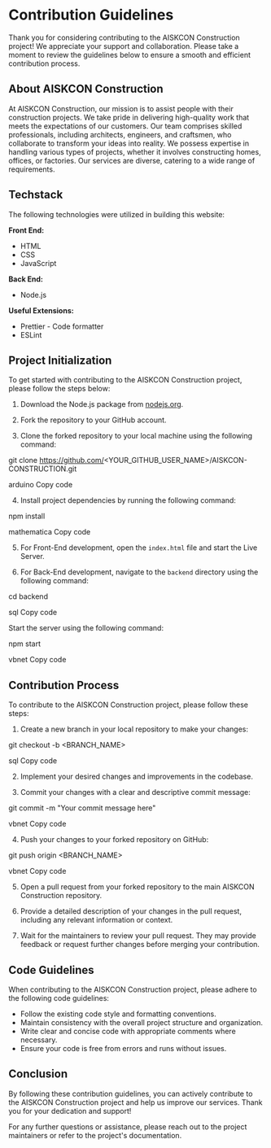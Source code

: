 # Contribution Guidelines

Thank you for considering contributing to the AISKCON Construction project! We appreciate your support and collaboration. Please take a moment to review the guidelines below to ensure a smooth and efficient contribution process.

## About AISKCON Construction

At AISKCON Construction, our mission is to assist people with their construction projects. We take pride in delivering high-quality work that meets the expectations of our customers. Our team comprises skilled professionals, including architects, engineers, and craftsmen, who collaborate to transform your ideas into reality. We possess expertise in handling various types of projects, whether it involves constructing homes, offices, or factories. Our services are diverse, catering to a wide range of requirements.

## Techstack

The following technologies were utilized in building this website:

**Front End:**
- HTML
- CSS
- JavaScript

**Back End:**
- Node.js

**Useful Extensions:**
- Prettier - Code formatter
- ESLint

## Project Initialization

To get started with contributing to the AISKCON Construction project, please follow the steps below:

1. Download the Node.js package from [nodejs.org](https://nodejs.org).

2. Fork the repository to your GitHub account.

3. Clone the forked repository to your local machine using the following command:

git clone https://github.com/<YOUR_GITHUB_USER_NAME>/AISKCON-CONSTRUCTION.git

arduino
Copy code

4. Install project dependencies by running the following command:

npm install

mathematica
Copy code

5. For Front-End development, open the `index.html` file and start the Live Server.

6. For Back-End development, navigate to the `backend` directory using the following command:

cd backend

sql
Copy code

Start the server using the following command:

npm start

vbnet
Copy code

## Contribution Process

To contribute to the AISKCON Construction project, please follow these steps:

1. Create a new branch in your local repository to make your changes:

git checkout -b <BRANCH_NAME>

sql
Copy code

2. Implement your desired changes and improvements in the codebase.

3. Commit your changes with a clear and descriptive commit message:

git commit -m "Your commit message here"

vbnet
Copy code

4. Push your changes to your forked repository on GitHub:

git push origin <BRANCH_NAME>

vbnet
Copy code

5. Open a pull request from your forked repository to the main AISKCON Construction repository.

6. Provide a detailed description of your changes in the pull request, including any relevant information or context.

7. Wait for the maintainers to review your pull request. They may provide feedback or request further changes before merging your contribution.

## Code Guidelines

When contributing to the AISKCON Construction project, please adhere to the following code guidelines:

- Follow the existing code style and formatting conventions.
- Maintain consistency with the overall project structure and organization.
- Write clear and concise code with appropriate comments where necessary.
- Ensure your code is free from errors and runs without issues.

## Conclusion

By following these contribution guidelines, you can actively contribute to the AISKCON Construction project and help us improve our services. Thank you for your dedication and support!

For any further questions or assistance, please reach out to the project maintainers or refer to the project's documentation.
